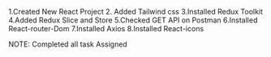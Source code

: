 1.Created New React Project
2. Added Tailwind css
3.Installed Redux Toolkit
4.Added Redux Slice and Store
5.Checked GET API on Postman
6.Installed React-router-Dom
7.Installed Axios
8.Installed React-icons

NOTE: Completed all task Assigned
